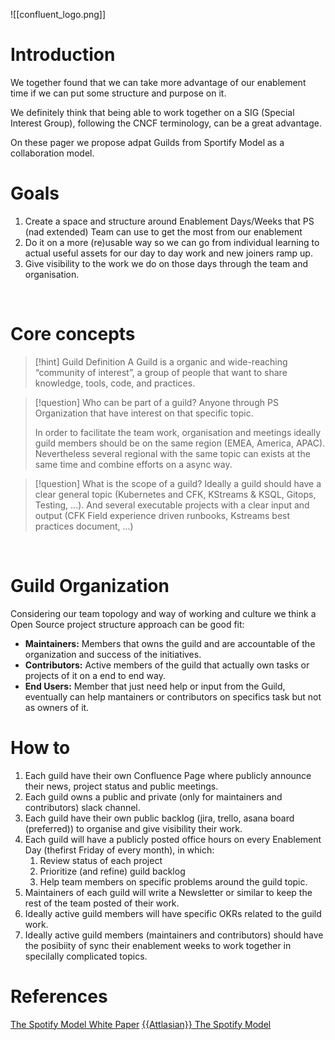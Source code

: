 ![[confluent_logo.png]]
# Introduction

We together found that we can take more advantage of our enablement time if we can put some structure and purpose on it.

We definitely think that being able to work together on a SIG (Special Interest Group), following the CNCF terminology, can be a great advantage.

On these pager we propose adpat Guilds from Sportify Model as a collaboration model. 

# Goals

1. Create a space and structure around Enablement Days/Weeks that PS (nad extended) Team can use to get the most from our enablement
2. Do it on a more (re)usable way so we can go from individual learning to actual useful assets for our day to day work and new joiners ramp up.
3. Give visibility to the work we do on those days through the team and organisation.

<div style="page-break-after: always; visibility: hidden"> \pagebreak </div>

# Core concepts

> [!hint] Guild Definition
> A Guild is a organic and wide-reaching “community of interest”, a group of people that want to share knowledge, tools, code, and practices.
 
> [!question] Who can be part of a guild?
> Anyone through PS Organization that have interest on that specific topic.
>       
> In order to facilitate the team work, organisation and meetings ideally guild members should be on the same region (EMEA, America, APAC). Nevertheless several regional with the same topic can exists at the same time and combine efforts on a async way.

> [!question] What is the scope of a guild?
> Ideally a guild should have a clear general topic (Kubernetes and CFK, KStreams & KSQL, Gitops, Testing, ...).
> And several executable projects with a clear input and output (CFK Field experience driven runbooks, Kstreams best practices document, ...)

<div style="page-break-after: always; visibility: hidden"> \pagebreak </div>

# Guild Organization

Considering our team topology and way of working and culture we think a Open Source project structure approach can be good fit:

- **Maintainers:** Members that owns the guild and are accountable of the organization and success of the initiatives.
- **Contributors:** Active members of the guild that actually own tasks or projects of it on a end to end way.
- **End Users:** Member that just need help or input from the Guild, eventually can help mantainers or contributors on specifics task but not as owners of it.

# How to

1. Each guild have their own Confluence Page where publicly announce their news, project status and public meetings.
2. Each guild owns a public and private (only for maintainers and contributors) slack channel.
3. Each guild have their own public backlog (jira, trello, asana board (preferred)) to organise and give visibility their work.
4. Each guild will have a publicly posted office hours on every Enablement Day (thefirst Friday of every month), in which:
	1. Review status of each project
	2. Prioritize (and refine) guild backlog
	3. Help team members on specific problems around the guild topic.
5. Maintainers of each guild will write a Newsletter or similar to keep the rest of the team posted of their work.
6. Ideally active guild members will have specific OKRs related to the guild work.
7. Ideally active guild members (maintainers and contributors) should have the posibiity of sync their enablement weeks to work together in specilally complicated topics.

# References

[The Spotify Model White Paper](https://blog.crisp.se/wp-content/uploads/2012/11/SpotifyScaling.pdf)
[{{Attlasian}} The Spotify Model](https://blog.crisp.se/wp-content/uploads/2012/11/SpotifyScaling.pdf)